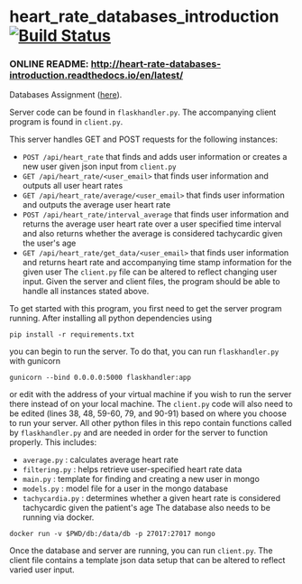 # heart_rate_databases_introduction [![Build Status](https://travis-ci.org/pcg15/heart_rate_databases_introduction.svg?branch=master)](https://travis-ci.org/pcg15/heart_rate_databases_introduction)
### ONLINE README: http://heart-rate-databases-introduction.readthedocs.io/en/latest/
Databases Assignment ([here](https://github.com/mlp6/Medical-Software-Design/blob/master/Lectures/databases/main.md#mini-projectassignment)). 

Server code can be found in `flaskhandler.py`. The accompanying client program is found in `client.py`.

This server handles GET and POST requests for the following instances:
* `POST /api/heart_rate` that finds and adds user information or creates a new user given json input from `client.py`
* `GET /api/heart_rate/<user_email>` that finds user information and outputs all user heart rates
* `GET /api/heart_rate/average/<user_email>` that finds user information and outputs the average user heart rate 
* `POST /api/heart_rate/interval_average` that finds user information and returns the average user heart rate over a user specified time interval and also returns whether the average is considered tachycardic given the user's age
* `GET /api/heart_rate/get_data/<user_email>` that finds user information and returns heart rate and accompanying time stamp information for the given user
The `client.py` file can be altered to reflect changing user input. Given the server and client files, the program should be able to handle all instances stated above.

To get started with this program, you first need to get the server program running. After installing all python dependencies using 
```
pip install -r requirements.txt
```
you can begin to run the server. To do that, you can run `flaskhandler.py` with gunicorn
```
gunicorn --bind 0.0.0.0:5000 flaskhandler:app
```
or edit with the address of your virtual machine if you wish to run the server there instead of on your local machine. The `client.py` code will also need to be edited (lines 38, 48, 59-60, 79, and 90-91) based on where you choose to run your server.
All other python files in this repo contain functions called by `flaskhandler.py` and are needed in order for the server to function properly. This includes: 
* `average.py` : calculates average heart rate 
* `filtering.py` : helps retrieve user-specified heart rate data
* `main.py` : template for finding and creating a new user in mongo
* `models.py` : model file for a user in the mongo database
* `tachycardia.py` : determines whether a given heart rate is considered tachycardic given the patient's age
The database also needs to be running via docker.
```
docker run -v $PWD/db:/data/db -p 27017:27017 mongo
```
Once the database and server are running, you can run `client.py`. The client file contains a template json data setup that can be altered to reflect varied user input. 
